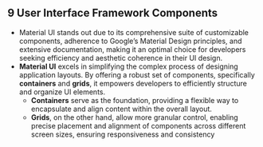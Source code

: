 ## 9 User Interface Framework Components
- Material UI stands out due to its comprehensive suite of customizable components, adherence to Google’s Material Design principles, and extensive documentation, making it an optimal choice for developers seeking efficiency and aesthetic coherence in their UI design.
- **Material UI** excels in simplifying the complex process of designing application layouts. By offering a robust set of components, specifically **containers** and **grids**, it empowers developers to efficiently structure and organize UI elements. 
	- **Containers** serve as the foundation, providing a flexible way to encapsulate and align content within the overall layout. 
	- **Grids**, on the other hand, allow more granular control, enabling precise placement and alignment of components across different screen sizes, ensuring responsiveness and consistency